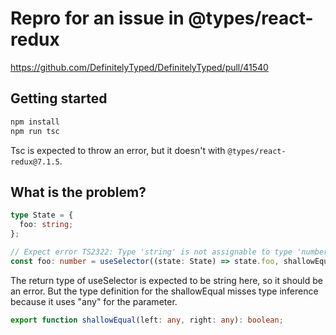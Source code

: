 # Repro for an issue in @types/react-redux

https://github.com/DefinitelyTyped/DefinitelyTyped/pull/41540

## Getting started

```zsh
npm install
npm run tsc
```

Tsc is expected to throw an error, but it doesn't with `@types/react-redux@7.1.5`.

## What is the problem?

```ts
type State = {
  foo: string;
};

// Expect error TS2322: Type 'string' is not assignable to type 'number'.
const foo: number = useSelector((state: State) => state.foo, shallowEqual);
```

The return type of useSelector is expected to be string here, so it should be an error.
But the type definition for the shallowEqual misses type inference because it uses "any" for the parameter.

```ts
export function shallowEqual(left: any, right: any): boolean;
```
